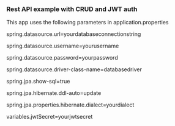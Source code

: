 ### Rest API example with CRUD and JWT auth

This app uses the following parameters in application.properties

spring.datasource.url=yourdatabaseconnectionstring

spring.datasource.username=yourusername

spring.datasource.password=yourpassword

spring.datasource.driver-class-name=databasedriver

spring.jpa.show-sql=true

spring.jpa.hibernate.ddl-auto=update

spring.jpa.properties.hibernate.dialect=yourdialect

variables.jwtSecret=yourjwtsecret